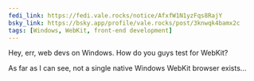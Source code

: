 ```yaml
---
fedi_link: https://fedi.vale.rocks/notice/AfxfW1N1yzFqs8RajY
bsky_link: https://bsky.app/profile/vale.rocks/post/3knwqk4bamx2c
tags: [Windows, WebKit, front-end development]
---
```


Hey, err, web devs on Windows. How do you guys test for WebKit?

As far as I can see, not a single native Windows WebKit browser exists...
